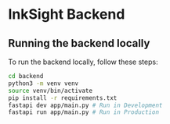# InkSight Backend

## Running the backend locally

To run the backend locally, follow these steps:

```sh
cd backend
python3 -m venv venv
source venv/bin/activate
pip install -r requirements.txt
fastapi dev app/main.py # Run in Development
fastapi run app/main.py # Run in Production
```
